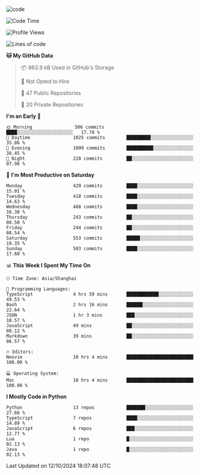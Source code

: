 
<!--
**liuyaanng/liuyaanng** is a ✨ _special_ ✨ repository because its `README.md` (this file) appears on your GitHub profile.

Here are some ideas to get you started:

- 🔭 I’m currently working on ...
- 🌱 I’m currently learning ...
- 👯 I’m looking to collaborate on ...
- 🤔 I’m looking for help with ...
- 💬 Ask me about ...
- 📫 How to reach me: ...
- 😄 Pronouns: ...
- ⚡ Fun fact: ...
-->


![code](https://cdn.jsdelivr.net/gh/liuyaanng/liuyaanng@1.0/code.gif) 

<!--START_SECTION:waka-->
![Code Time](http://img.shields.io/badge/Code%20Time-910%20hrs%2023%20mins-blue)

![Profile Views](http://img.shields.io/badge/Profile%20Views-0-blue)

![Lines of code](https://img.shields.io/badge/From%20Hello%20World%20I%27ve%20Written-14.8%20million%20lines%20of%20code-blue)

**🐱 My GitHub Data** 

> 📦 863.9 kB Used in GitHub's Storage 
 > 
> 🚫 Not Opted to Hire
 > 
> 📜 47 Public Repositories 
 > 
> 🔑 20 Private Repositories 
 > 
**I'm an Early 🐤** 

```text
🌞 Morning                506 commits         ████░░░░░░░░░░░░░░░░░░░░░   17.70 % 
🌆 Daytime                1025 commits        █████████░░░░░░░░░░░░░░░░   35.86 % 
🌃 Evening                1099 commits        ██████████░░░░░░░░░░░░░░░   38.45 % 
🌙 Night                  228 commits         ██░░░░░░░░░░░░░░░░░░░░░░░   07.98 % 
```
📅 **I'm Most Productive on Saturday** 

```text
Monday                   429 commits         ████░░░░░░░░░░░░░░░░░░░░░   15.01 % 
Tuesday                  418 commits         ████░░░░░░░░░░░░░░░░░░░░░   14.63 % 
Wednesday                468 commits         ████░░░░░░░░░░░░░░░░░░░░░   16.38 % 
Thursday                 243 commits         ██░░░░░░░░░░░░░░░░░░░░░░░   08.50 % 
Friday                   244 commits         ██░░░░░░░░░░░░░░░░░░░░░░░   08.54 % 
Saturday                 553 commits         █████░░░░░░░░░░░░░░░░░░░░   19.35 % 
Sunday                   503 commits         ████░░░░░░░░░░░░░░░░░░░░░   17.60 % 
```


📊 **This Week I Spent My Time On** 

```text
🕑︎ Time Zone: Asia/Shanghai

💬 Programming Languages: 
TypeScript               4 hrs 59 mins       ████████████░░░░░░░░░░░░░   49.53 % 
Bash                     2 hrs 16 mins       ██████░░░░░░░░░░░░░░░░░░░   22.64 % 
JSON                     1 hr 3 mins         ███░░░░░░░░░░░░░░░░░░░░░░   10.57 % 
JavaScript               49 mins             ██░░░░░░░░░░░░░░░░░░░░░░░   08.12 % 
Markdown                 39 mins             ██░░░░░░░░░░░░░░░░░░░░░░░   06.57 % 

🔥 Editors: 
Neovim                   10 hrs 4 mins       █████████████████████████   100.00 % 

💻 Operating System: 
Mac                      10 hrs 4 mins       █████████████████████████   100.00 % 
```

**I Mostly Code in Python** 

```text
Python                   13 repos            ███████░░░░░░░░░░░░░░░░░░   27.66 % 
TypeScript               7 repos             ████░░░░░░░░░░░░░░░░░░░░░   14.89 % 
JavaScript               6 repos             ███░░░░░░░░░░░░░░░░░░░░░░   12.77 % 
Lua                      1 repo              █░░░░░░░░░░░░░░░░░░░░░░░░   02.13 % 
Java                     1 repo              █░░░░░░░░░░░░░░░░░░░░░░░░   02.13 % 
```




 Last Updated on 12/10/2024 18:07:48 UTC
<!--END_SECTION:waka-->

